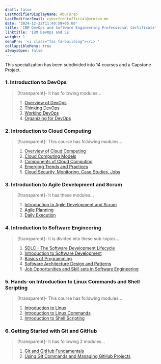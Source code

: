 ```yaml
---
draft: false
LastModifierDisplayName: AbuTurab
LastModifierEmail: cyberfrontofficial@proton.me
date: '2024-12-22T11:40:59+05:00'
title: 'IBM DevOps and Software Engineering Professional Certificate'
linktitle: 'IBM DevOps and SE'
weight: 1
menuPre: '<i class="fas fa-building"></i> '
collapsibleMenu: true
alwaysOpen: false
---
```


This specialization has been subdivided into 14 courses and a Capstone Project.

### 1. Introduction to DevOps

> [!transparent]- It has following modules...
> 
> 1. [Overview of DevOps](/devops-and-cloud/ibm-devops-and-se/intro-to-devops/overview-of-devops)
> 2. [Thinking DevOps](/devops-and-cloud/ibm-devops-and-se/intro-to-devops/thinking-devops)
> 3. [Working DevOps](/devops-and-cloud/ibm-devops-and-se/intro-to-devops/working-devops)
> 4. [Organizing for DevOps](/devops-and-cloud/ibm-devops-and-se/intro-to-devops/organizing-for-devops)

### 2. Introduction to Cloud Computing

>[!transparent]- This course has following modules...
> 
> 1. [Overview of Cloud Computing](/it-fundamentals/ibm-it-support/intro-to-cloud-computing/overview-of-cloud-computing)
> 2. [Cloud Computing Models](/it-fundamentals/ibm-it-support/intro-to-cloud-computing/cloud-computing-models)
> 3. [Components of Cloud Computing](/it-fundamentals/ibm-it-support/intro-to-cloud-computing/components-of-cloud-computing)
> 4. [Emerging Trends and Practices](/it-fundamentals/ibm-it-support/intro-to-cloud-computing/emerging-trends-and-practices)
> 5. [Cloud Security, Monitoring, Case Studies, Jobs](/it-fundamentals/ibm-it-support/intro-to-cloud-computing/cloud-security-monitoring-case-studies-jobs)

### 3. Introduction to Agile Development and Scrum

>[!transparent]- It has these modules...
> 
> 1. [Introduction to Agile Development and Scrum](/devops-and-cloud/ibm-devops-and-se/agile-development-and-scrum/introduction-to-agile-and-scrum)
> 2. [Agile Planning](/devops-and-cloud/ibm-devops-and-se/agile-development-and-scrum/agile-planning)
> 3. [Daily Execution](/devops-and-cloud/ibm-devops-and-se/agile-development-and-scrum/daily-execution)

### 4. Introduction to Software Engineering

>[!transparent]- It is divided into these sub-topics...
> 
> 1. [SDLC - The Software Development Lifecycle](/devops-and-cloud/ibm-devops-and-se/intro-to-se/the-software-development-lifecycle)
> 2. [Introduction to Software Development](/devops-and-cloud/ibm-devops-and-se/intro-to-se/introduction-to-software-development)
> 3. [Basics of Programming](/devops-and-cloud/ibm-devops-and-se/intro-to-se/basics-of-programming-ii)
> 4. [Software Architecture Design and Patterns](/devops-and-cloud/ibm-devops-and-se/intro-to-se/software-architecture-design-and-patterns)
> 5. [Job Opportunities and Skill sets in Software Engineering](/devops-and-cloud/ibm-devops-and-se/intro-to-se/job-opportunities-and-skill-sets-in-se)

### 5. Hands-on Introduction to Linux Commands and Shell Scripting

>[!transparent]- This course has following modules...
> 
> 1. [Introduction to Linux](/devops-and-cloud/ibm-devops-and-se/linux-commands-and-shell-scripting/introduction-to-linux)
> 2. [Introduction to Linux Commands](/devops-and-cloud/ibm-devops-and-se/linux-commands-and-shell-scripting/introduction-to-linux-commands)
> 3. [Introduction to Shell Scripting](/devops-and-cloud/ibm-devops-and-se/linux-commands-and-shell-scripting/introduction-to-shell-scripting)

### 6. Getting Started with Git and GitHub

>[!transparent]- It has following 2 modules...
> 
> 1. [Git and GitHub Fundamentals](/devops-and-cloud/ibm-devops-and-se/git-and-github/git-and-github-fundamentals)
> 2. [Using Git Commands and Managing GitHub Projects](/devops-and-cloud/ibm-devops-and-se/git-and-github/using-git-commands-and-managing-github-projects)
